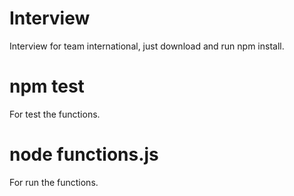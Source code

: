 # Interview
Interview for team international, just download and run npm install. 

# npm test
For test the functions.

# node functions.js
For run the functions.
